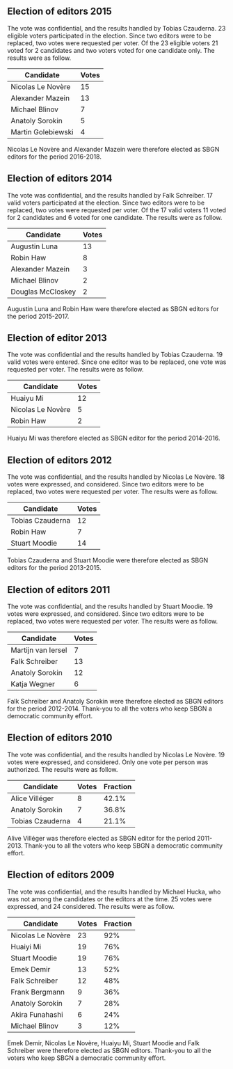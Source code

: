 Election of editors 2015
------------------------------------------------------------

The vote was confidential, and the results handled by Tobias Czauderna. 23 eligible voters participated in the election. Since two editors were to be replaced, two votes were requested per voter. Of the 23 eligible voters 21 voted for 2 candidates and two voters voted for one candidate only. The results were as follow.

| Candidate          | Votes |
|--------------------|-------|
| Nicolas Le Novère  | 15    |
| Alexander Mazein   | 13    |
| Michael Blinov     | 7     |
| Anatoly Sorokin    | 5     |
| Martin Golebiewski | 4     |

Nicolas Le Novère and Alexander Mazein were therefore elected as SBGN editors for the period 2016-2018.

<span class="h-icon-editors">Election of editors 2014</span>
------------------------------------------------------------

The vote was confidential, and the results handled by Falk Schreiber. 17 valid voters participated at the election. Since two editors were to be replaced, two votes were requested per voter. Of the 17 valid voters 11 voted for 2 candidates and 6 voted for one candidate. The results were as follow.

| Candidate         | Votes |
|-------------------|-------|
| Augustin Luna     | 13    |
| Robin Haw         | 8     |
| Alexander Mazein  | 3     |
| Michael Blinov    | 2     |
| Douglas McCloskey | 2     |

Augustin Luna and Robin Haw were therefore elected as SBGN editors for the period 2015-2017.

<span class="h-icon-editors">Election of editor 2013</span>
-----------------------------------------------------------

The vote was confidential and the results handled by Tobias Czauderna. 19 valid votes were entered. Since one editor was to be replaced, one vote was requested per voter. The results were as follow.

| Candidate         | Votes |
|-------------------|-------|
| Huaiyu Mi         | 12    |
| Nicolas Le Novère | 5     |
| Robin Haw         | 2     |

Huaiyu Mi was therefore elected as SBGN editor for the period 2014-2016.

<span class="h-icon-editors">Election of editors 2012</span>
------------------------------------------------------------

The vote was confidential, and the results handled by Nicolas Le Novère. 18 votes were expressed, and considered. Since two editors were to be replaced, two votes were requested per voter. The results were as follow.

| Candidate        | Votes |
|------------------|-------|
| Tobias Czauderna | 12    |
| Robin Haw        | 7     |
| Stuart Moodie    | 14    |

Tobias Czauderna and Stuart Moodie were therefore elected as SBGN editors for the period 2013-2015.

<span class="h-icon-editors">Election of editors 2011</span>
------------------------------------------------------------

The vote was confidential, and the results handled by Stuart Moodie. 19 votes were expressed, and considered. Since two editors were to be replaced, two votes were requested per voter. The results were as follow.

| Candidate          | Votes |
|--------------------|-------|
| Martijn van Iersel | 7     |
| Falk Schreiber     | 13    |
| Anatoly Sorokin    | 12    |
| Katja Wegner       | 6     |

Falk Schreiber and Anatoly Sorokin were therefore elected as SBGN editors for the period 2012-2014. Thank-you to all the voters who keep SBGN a democratic community effort.

<span class="h-icon-editors">Election of editors 2010</span>
------------------------------------------------------------

The vote was confidential, and the results handled by Nicolas Le Novère. 19 votes were expressed, and considered. Only one vote per person was authorized. The results were as follow.

| Candidate        | Votes | Fraction |
|------------------|-------|----------|
| Alice Villéger   | 8     | 42.1%    |
| Anatoly Sorokin  | 7     | 36.8%    |
| Tobias Czauderna | 4     | 21.1%    |

Alive Villéger was therefore elected as SBGN editor for the period 2011-2013. Thank-you to all the voters who keep SBGN a democratic community effort.

<span class="h-icon-editors">Election of editors 2009</span>
------------------------------------------------------------

The vote was confidential, and the results handled by Michael Hucka, who was not among the candidates or the editors at the time. 25 votes were expressed, and 24 considered. The results were as follow.

| Candidate         | Votes | Fraction |
|-------------------|-------|----------|
| Nicolas Le Novère | 23    | 92%      |
| Huaiyi Mi         | 19    | 76%      |
| Stuart Moodie     | 19    | 76%      |
| Emek Demir        | 13    | 52%      |
| Falk Schreiber    | 12    | 48%      |
| Frank Bergmann    | 9     | 36%      |
| Anatoly Sorokin   | 7     | 28%      |
| Akira Funahashi   | 6     | 24%      |
| Michael Blinov    | 3     | 12%      |

Emek Demir, Nicolas Le Novère, Huaiyu Mi, Stuart Moodie and Falk Schreiber were therefore elected as SBGN editors. Thank-you to all the voters who keep SBGN a democratic community effort.